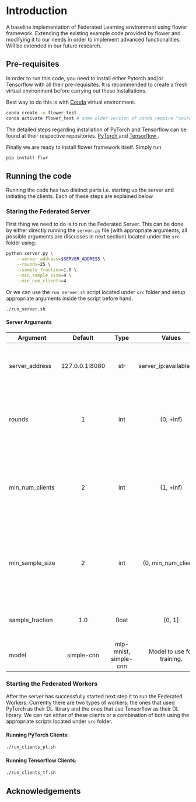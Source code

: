 # Introduction
A baseline implementation of Federated Learning environment using flower framework. Extending the existing example code provided by flower and modifying it to our needs in order to implement advanced functionalities. Will be extended in our future research.

## Pre-requisites

In order to run this code, you need to install either Pytorch and/or Tensorflow with all their pre-requisites. It is recommended to create a fresh virtual environment before carrying out these installations. 

Best way to do this is with 
[Conda](https://docs.conda.io/projects/conda/en/latest/user-guide/overview.html) virtual environment. 

```bash
conda create -n flower_test
conda activate flower_test # some older version of conda require "source activate flower_test" instead.
```

The detailed steps regarding installation of PyTorch and Tensorflow can be found at their respective repositories. [PyTorch ](https://github.com/pytorch/pytorch) and [Tensorflow ](https://github.com/tensorflow/tensorflow).



Finally we are ready to install flower framework itself. Simply run

```bash
pip install flwr
```

## Running the code

Running the code has two distinct parts i.e. starting up the server and initiating the clients. Each of these steps are explained below.

### Staring the Federated Server
First thing we need to do is to run the Federated Server. This can be done by either directly running the ```server.py``` file (with appropriate arguments, all possible arguments are discusses in next section) located under the ```src``` folder using:

```bash
python server.py \
    --server_address=$SERVER_ADDRESS \
    --rounds=25 \
    --sample_fraction=1.0 \
    --min_sample_size=4 \
    --min_num_clients=4
```

Or we can use the ```run_server.sh``` script located under ```src``` folder and setup appropriate arguments inside the script before hand. 

```bash
./run_server.sh
```

#### Server Arguments

| Argument | Default | Type | Values | Description |
| ---- | :----: | :--: | :----: | -------- |
| server_address | 127.0.0.1:8080 | str | server_ip:available_port | Use this flag to setup listen interface for server module. |
| rounds | 1 | int | (0, +inf) | Use this flage to specify number of rounds of federated training to run. |
| min_num_clients | 2 | int | (1, +inf) | Use this flag to tell the server minimum number of clients it should wait for before beginning the training. |
| min_sample_size | 2 | int | (0, min_num_clients] | This flag specifies minimum # of clients that should be sampled for any round (training or evaluation). |
| sample_fraction | 1.0 | float | (0, 1] | Specifies the fraction of clients to use for fit / evaluate. |
| model | simple-cnn | mlp-mnist, simple-cnn | Model to use for training. |



### Starting the Federated Workers

After the server has successfully started next step it to run the Federated Workers. Currently there are two types of workers: the ones that used PyTorch as their DL library and the ones that use Tensorflow as their DL library. We can run either of these clients or a combination of both using the appropriate scripts located under ```src``` folder.

#### Running PyTorch Clients:
```bash
./run_clients_pt.sh
```

#### Running Tensorflow Clients:
```bash
./run_clients_tf.sh
```

## Acknowledgements










